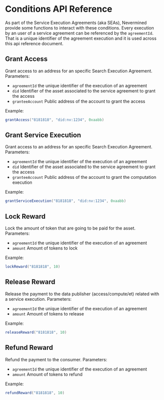 # Conditions API Reference

As part of the Service Execution Agreements (aka SEAs), Nevermined provide some functions to interact with these conditions.
Every execution by an user of a service agreement can be referenced by the `agreementId`. That is a unique identifier of the agreement execution and it is used across this api reference document.

## Grant Access

Grant access to an address for an specific Search Execution Agreement. Parameters:

* `agreementId` the unique identifier of the execution of an agreement
* `did` Identifier of the asset associated to the service agreement to grant the access
* `granteeAccount` Public address of the account to grant the access

Example:

```java
grantAccess("8181818", "did:nv:1234", 0xaabb)
```


## Grant Service Execution

Grant access to an address for an specific Search Execution Agreement. Parameters:

* `agreementId` the unique identifier of the execution of an agreement
* `did` Identifier of the asset associated to the service agreement to grant the access
* `granteeAccount` Public address of the account to grant the computation execution

Example:

```java
grantServiceExecution("8181818", "did:nv:1234", 0xaabb)
```


## Lock Reward

Lock the amount of token that are going to be paid for the asset. Parameters:

* `agreementId` the unique identifier of the execution of an agreement
* `amount` Amount of tokens to lock

Example:

```java
lockReward("8181818", 10)
```


## Release Reward

Release the payment to the data publisher (access/compute/et) related with a service execution. Parameters:

* `agreementId` the unique identifier of the execution of an agreement
* `amount` Amount of tokens to release

Example:

```java
releaseReward("8181818", 10)
```


## Refund Reward

Refund the payment to the consumer. Parameters:

* `agreementId` the unique identifier of the execution of an agreement
* `amount` Amount of tokens to refund

Example:

```java
refundReward("8181818", 10)
```
